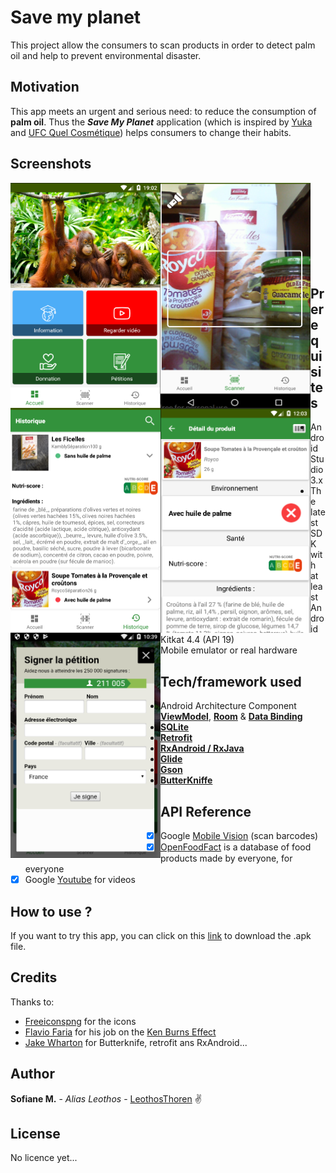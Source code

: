 # Save my planet
This project allow the consumers to scan products in order to detect palm oil
and help to prevent environmental disaster.

## Motivation
This app meets an urgent and serious need: to reduce the consumption of **palm oil**.
Thus the __*Save My Planet*__ application (which is inspired by [Yuka](https://yuka.io/) and [UFC Quel Cosmétique](https://www.quechoisir.org/application-mobile-quelcosmetic-n52804/)) helps consumers
to change their habits.

## Screenshots
<div align="center">
<img src="https://github.com/LeothosThoren/Save_my_planet/blob/master/img/home.png" align="left" height="360" width="240">
<img src="https://github.com/LeothosThoren/Save_my_planet/blob/master/img/scanner.png" align="left" height="360" width="240">
<img src="https://github.com/LeothosThoren/Save_my_planet/blob/master/img/history.png" align="left" height="360" width="240">
<img src="https://github.com/LeothosThoren/Save_my_planet/blob/master/img/detail.png" align="left" height="360" width="240">
<img src="https://github.com/LeothosThoren/Save_my_planet/blob/master/img/webview.png" align="left" height="360" width="240">
</div>

<br/>
<br/>
<br/>
<br/>
<br/>
<br/>
<br/>
<br/>






## Prerequisites
- Android Studio 3.x
- The latest SDK with at least Android Kitkat 4.4 (API 19)
- Mobile emulator or real hardware

## Tech/framework used
- Android Architecture Component **[ViewModel](https://developer.android.com/topic/libraries/architecture/viewmodel)**, **[Room](https://developer.android.com/topic/libraries/architecture/room)** & **[Data Binding](https://developer.android.com/topic/libraries/data-binding/)**
- **[SQLite](https://developer.android.com/training/data-storage/sqlite)**
- **[Retrofit](https://square.github.io/retrofit/)**
- **[RxAndroid / RxJava](https://github.com/ReactiveX/RxAndroid)**
- **[Glide](https://bumptech.github.io/glide/)**
- **[Gson](https://github.com/google/gson)**
- **[ButterKniffe](http://jakewharton.github.io/butterknife/)**

## API Reference
 - [x] Google [Mobile Vision](https://developers.google.com/vision/android/barcodes-overview) (scan barcodes)
 - [x] [OpenFoodFact](https://en.wiki.openfoodfacts.org/API/Read/Product) is a database of food products made by everyone, for everyone
 - [x] Google [Youtube](https://developers.google.com/youtube/android/player/) for videos

## How to use ?
If you want to try this app, you can click on this [link]() to download the .apk file.

## Credits
Thanks to:
 * [Freeiconspng](https://www.freeiconspng.com/) for the icons
 * [Flavio Faria](https://github.com/flavioarfaria) for his job on the [Ken Burns Effect](https://github.com/flavioarfaria/KenBurnsView)
 * [Jake Wharton](https://github.com/JakeWharton) for Butterknife, retrofit ans RxAndroid...

## Author
**Sofiane M.** - *Alias Leothos* - [LeothosThoren](https://github.com/LeothosThoren) :v:
## License
No licence yet...
